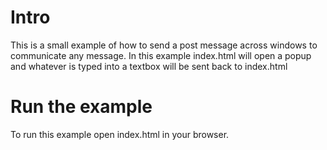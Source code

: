 # Intro
This is a small example of how to send a post message across windows to communicate any message.
In this example index.html will open a popup and whatever is typed into a textbox will be sent back to index.html

# Run the example
To run this example open index.html in your browser.
